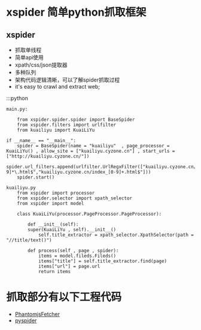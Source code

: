 xspider 简单python抓取框架
============



xspider
----------------
+ 抓取单线程
+ 简单api使用
+ xpath/css/json提取器
+ 多种队列
+ 架构代码逻辑清晰，可以了解spider抓取过程
+ it's easy to crawl and extract web;


:::python 

	main.py:
	
		from xspider.spider.spider import BaseSpider
		from xspider.filters import urlfilter
		from kuailiyu import KuaiLiYu

	if __name__ == "__main__":
    	spider = BaseSpider(name = "kuailiyu"  , page_processor = KuaiLiYu() , allow_site = ["kuailiyu.cyzone.cn"] , start_urls = ["http://kuailiyu.cyzone.cn/"])
    	spider.url_filters.append(urlfilter.UrlRegxFilter(["kuailiyu.cyzone.cn/article/[0-9]*\.html$","kuailiyu.cyzone.cn/index_[0-9]+.html$"]))
    	spider.start()

	kuailiyu.py
		from xspider import processor 
		from xspider.selector import xpath_selector
		from xspider import model

		class KuaiLiYu(processor.PageProcessor.PageProcessor):

    		def __init__(self):
		    super(KuaiLiYu , self).__init__()
        	    self.title_extractor = xpath_selector.XpathSelector(path = "//title/text()")

    		def process(self , page , spider):
        	    items = model.fileds.Fileds()
        	    items["title"] = self.title_extractor.find(page)
        	    items["url"] = page.url
        	    return items

			



抓取部分有以下工程代码
==========
+ [PhantomjsFetcher](https://github.com/2shou/PhantomjsFetcher)
+ [pyspider](https://github.com/binux/pyspider)

